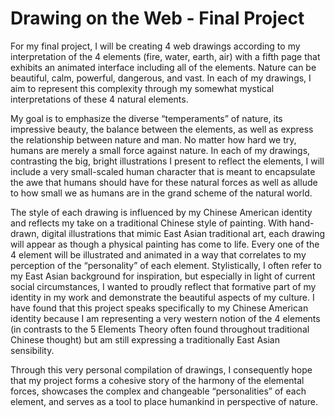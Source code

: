 # Drawing on the Web - Final Project

  For my final project, I will be creating 4 web drawings according to my interpretation of the 4 elements (fire, water, earth, air) with a fifth page that exhibits an animated interface including all of the elements. Nature can be beautiful, calm, powerful, dangerous, and vast. In each of my drawings, I aim to represent this complexity through my somewhat mystical interpretations of these 4 natural elements. 
  
  My goal is to emphasize the diverse “temperaments” of nature, its impressive beauty, the balance between the elements, as well as express the relationship between nature and man. No matter how hard we try, humans are merely a small force against nature. In each of my drawings, contrasting the big, bright illustrations I present to reflect the elements, I will include a very small-scaled human character that is meant to encapsulate the awe that humans should have for these natural forces as well as allude to how small we as humans are in the grand scheme of the natural world.
  
  The style of each drawing is influenced by my Chinese American identity and reflects my take on a traditional Chinese style of painting. With hand-drawn, digital illustrations that mimic East Asian traditional art, each drawing will appear as though a physical painting has come to life. Every one of the 4 element will be illustrated and animated in a way that correlates to my perception of the “personality” of each element.  Stylistically, I often refer to my East Asian background for inspiration, but especially in light of current social circumstances, I wanted to proudly reflect that formative part of my identity in my work and demonstrate the beautiful aspects of my culture. I have found that this project speaks specifically to my Chinese American identity because I am representing a very western notion of the 4 elements (in contrasts to the 5 Elements Theory often found throughout traditional Chinese thought) but am still expressing a traditionally East Asian sensibility. 
  
  Through this very personal compilation of drawings, I consequently hope that my project forms a cohesive story of the harmony of the elemental forces, showcases the complex and changeable “personalities” of each element, and serves as a tool to place humankind in perspective of nature.


